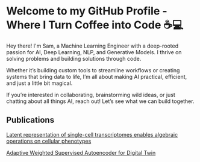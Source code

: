 
# Welcome to my GitHub Profile - Where I Turn Coffee into Code ☕️💻


Hey there! I'm Sam, a Machine Learning Engineer with a deep-rooted passion for AI, Deep Learning, NLP, and Generative Models. I thrive on solving problems and building solutions through code.

Whether it’s building custom tools to streamline workflows or creating systems that bring data to life, I’m all about making AI practical, efficient, and just a little bit magical.

If you’re interested in collaborating, brainstorming wild ideas, or just chatting about all things AI, reach out! Let’s see what we can build together.








## Publications 


[Latent representation of single-cell transcriptomes
enables algebraic operations on cellular phenotypes](https://www.biorxiv.org/content/10.1101/2022.12.28.522060v1.full.pdf)

[Adaptive Weighted Supervised Autoencoder for Digital Twin](https://pawsey.org.au/wp-content/uploads/2023/02/Sam-Koshy-Thomas-My-project-9-scaled.jpg)
<!---
thethomasam/thethomasam is a ✨ special ✨ repository because its `README.md` (this file) appears on your GitHub profile.
You can click the Preview link to take a look at your changes.
--->
